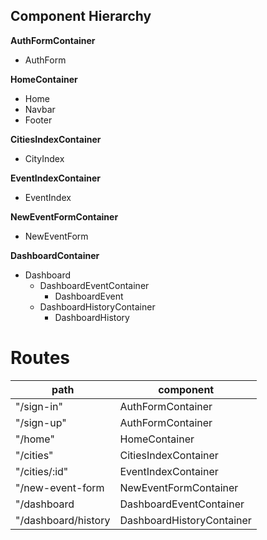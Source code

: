 ## Component Hierarchy

**AuthFormContainer**
 - AuthForm

**HomeContainer**
 - Home
 - Navbar
 - Footer

**CitiesIndexContainer**
 - CityIndex

**EventIndexContainer**
 - EventIndex

**NewEventFormContainer**
 - NewEventForm

**DashboardContainer**
 - Dashboard
   + DashboardEventContainer
     * DashboardEvent
   + DashboardHistoryContainer
     * DashboardHistory

# Routes

| path                 | component                  |
| -------------------- | -------------------------- |
| "/sign-in"           | AuthFormContainer          |
| "/sign-up"           | AuthFormContainer          |
| "/home"              | HomeContainer              |
| "/cities"            | CitiesIndexContainer       |
| "/cities/:id"        | EventIndexContainer        |
| "/new-event-form     | NewEventFormContainer          |
| "/dashboard          | DashboardEventContainer    |
| "/dashboard/history  | DashboardHistoryContainer  |
